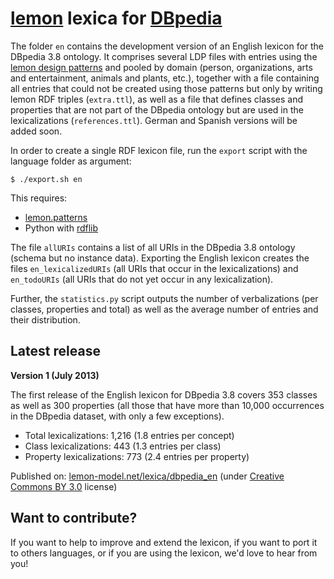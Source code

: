 # <a href="http://lemon-model.net/">lemon</a> lexica for <a href="http://dbpedia.org">DBpedia</a> 

The folder `en` contains the development version of an English lexicon for the DBpedia 3.8 ontology. 
It comprises several LDP files with entries using the <a href="https://github.com/jmccrae/lemon.patterns">lemon design patterns</a>
and pooled by domain (person, organizations, arts and entertainment, animals and plants, etc.), 
together with a file containing all entries that could not be created using those patterns 
but only by writing lemon RDF triples (`extra.ttl`), as well as a file that defines classes and properties 
that are not part of the DBpedia ontology but are used in the lexicalizations (`references.ttl`). 
German and Spanish versions will be added soon.

In order to create a single RDF lexicon file, run the `export` script with the language folder as argument: 

```
$ ./export.sh en
```

This requires:

* <a href="https://github.com/jmccrae/lemon.patterns">lemon.patterns</a>
* Python with <a href="https://github.com/RDFLib/rdflib">rdflib</a>

The file `allURIs` contains a list of all URIs in the DBpedia 3.8 ontology (schema but no instance data). 
Exporting the English lexicon creates the files `en_lexicalizedURIs` (all URIs that occur in the lexicalizations) 
and `en_todoURIs` (all URIs that do not yet occur in any lexicalization).

Further, the `statistics.py` script outputs the number of verbalizations (per classes, properties and total)
as well as the average number of entries and their distribution. 

## Latest release

**Version 1 (July 2013)**

The first release of the English lexicon for DBpedia 3.8 covers 353 classes 
as well as 300 properties (all those that have more than 10,000 occurrences in the DBpedia dataset, 
with only a few exceptions).

* Total lexicalizations: 1,216 (1.8 entries per concept)
* Class lexicalizations: 443 (1.3 entries per class)
* Property lexicalizations: 773 (2.4 entries per property)

Published on: <a href="http://lemon-model.net/lexica/dbpedia_en">lemon-model.net/lexica/dbpedia_en</a> 
(under <a href="https://creativecommons.org/licenses/by/3.0/">Creative Commons BY 3.0</a> license)

## Want to contribute?

If you want to help to improve and extend the lexicon, if you want to port it to others languages,
 or if you are using the lexicon, we'd love to hear from you!
